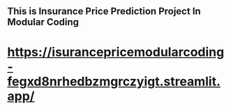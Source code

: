 ## This is Insurance Price Prediction Project In Modular Coding

# https://isurancepricemodularcoding-fegxd8nrhedbzmgrczyigt.streamlit.app/